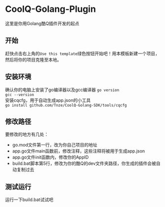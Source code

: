 # CoolQ-Golang-Plugin
这里是你用Golang酷Q插件开发的起点

## 开始
赶快点击右上角的`Use this template`绿色按钮开始吧！用本模板新建一个项目，然后将你的项目克隆至本地。

## 安装环境
确认你的电脑上安装了go编译器以及gcc编译器
`go version`  
`gcc --version`  
安装cqcfg，用于自动生成app.json的小工具  
`go install github.com/Tnze/CoolQ-Golang-SDK/tools/cqcfg`

## 修改路径
要修改的地方有几处：
- go.mod文件第一行，改为你自己项目的地址
- app.go文件main函数前，修改注释，这些注释将被用于生成app.json
- app.go文件init函数内，修改你的AppID
- build.bat脚本第5行，修改为你的酷Q的dev文件夹路径，你生成的插件会被自动复制过去
## 测试运行
运行一下build.bat试试吧
